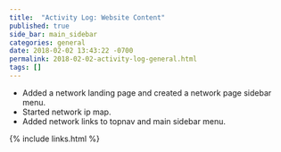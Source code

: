 ```yaml
---
title:  "Activity Log: Website Content"
published: true
side_bar: main_sidebar
categories: general
date: 2018-02-02 13:43:22 -0700
permalink: 2018-02-02-activity-log-general.html
tags: []
---
```


- Added a network landing page and created a network page sidebar menu.
- Started network ip map.
- Added network links to topnav and main sidebar menu.

{% include links.html %}
